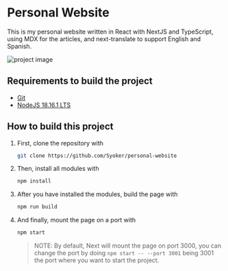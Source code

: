 # Personal Website

This is my personal website written in React with NextJS and TypeScript, using MDX for the articles, and next-translate to support English and Spanish.

![project image](https://raw.githubusercontent.com/Syoker/personal-website/main/.github/images/image.png)

## Requirements to build the project

- [Git](https://git-scm.com/downloads)
- [NodeJS 18.16.1 LTS](https://nodejs.org/en)

## How to build this project

1. First, clone the repository with
   ```bash
   git clone https://github.com/Syoker/personal-website
   ```
2. Then, install all modules with
   ```bash
   npm install
   ```
3. After you have installed the modules, build the page with
   ```bash
   npm run build
   ```
4. And finally, mount the page on a port with
   ```bash
   npm start
   ```
   > NOTE: By default, Next will mount the page on port 3000, you can change the port by doing `npm start -- --port 3001` being 3001 the port where you want to start the project.
